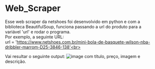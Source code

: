 # Web_Scraper

Esse web scraper da netshoes foi desenvolvido em python e com a biblioteca BeautifulSoup, funciona passando a url do produto para a variável 'url' e rodar o programa.<br>
Por exemplo, a seguinte URL: <br>
url = 'https://www.netshoes.com.br/mini-bola-de-basquete-wilson-nba-dribbler-marrom-D25-3846-138'<br><br>

Vai resultar o seguinte output:
![image](https://user-images.githubusercontent.com/60533817/235314131-6413bc16-e9c4-4f63-80a1-9abe8bcc55b4.png)
com título, preço, imagem e descrição.

